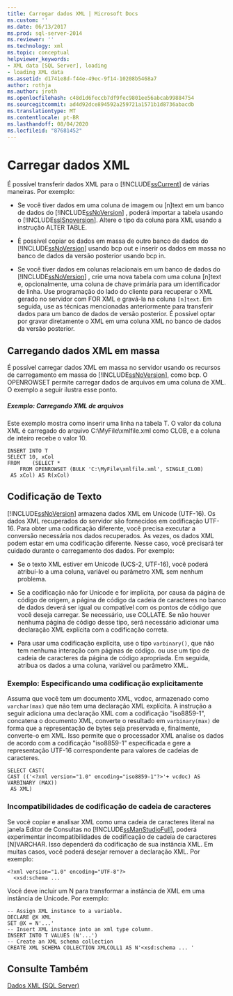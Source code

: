 ```yaml
---
title: Carregar dados XML | Microsoft Docs
ms.custom: ''
ms.date: 06/13/2017
ms.prod: sql-server-2014
ms.reviewer: ''
ms.technology: xml
ms.topic: conceptual
helpviewer_keywords:
- XML data [SQL Server], loading
- loading XML data
ms.assetid: d1741e8d-f44e-49ec-9f14-10208b5468a7
author: rothja
ms.author: jroth
ms.openlocfilehash: c48d1d6feccb7df9fec9801ee56abcab99884754
ms.sourcegitcommit: ad4d92dce894592a259721a1571b1d8736abacdb
ms.translationtype: MT
ms.contentlocale: pt-BR
ms.lasthandoff: 08/04/2020
ms.locfileid: "87681452"
---
```

# <a name="load-xml-data"></a>Carregar dados XML
  É possível transferir dados XML para o [!INCLUDE[ssCurrent](../../includes/sscurrent-md.md)] de várias maneiras. Por exemplo:  
  
-   Se você tiver dados em uma coluna de imagem ou [n]text em um banco de dados do [!INCLUDE[ssNoVersion](../../includes/ssnoversion-md.md)] , poderá importar a tabela usando o [!INCLUDE[ssISnoversion](../../includes/ssisnoversion-md.md)]. Altere o tipo da coluna para XML usando a instrução ALTER TABLE.  
  
-   É possível copiar os dados em massa de outro banco de dados do [!INCLUDE[ssNoVersion](../../includes/ssnoversion-md.md)] usando bcp out e inserir os dados em massa no banco de dados da versão posterior usando bcp in.  
  
-   Se você tiver dados em colunas relacionais em um banco de dados do [!INCLUDE[ssNoVersion](../../includes/ssnoversion-md.md)] , crie uma nova tabela com uma coluna [n]text e, opcionalmente, uma coluna de chave primária para um identificador de linha. Use programação do lado do cliente para recuperar o XML gerado no servidor com FOR XML e gravá-la na coluna `[n]text`. Em seguida, use as técnicas mencionadas anteriormente para transferir dados para um banco de dados de versão posterior. É possível optar por gravar diretamente o XML em uma coluna XML no banco de dados da versão posterior.  
  
## <a name="bulk-loading-xml-data"></a>Carregando dados XML em massa  
 É possível carregar dados XML em massa no servidor usando os recursos de carregamento em massa do [!INCLUDE[ssNoVersion](../../includes/ssnoversion-md.md)], como bcp. O OPENROWSET permite carregar dados de arquivos em uma coluna de XML. O exemplo a seguir ilustra esse ponto.  
  
##### <a name="example-loading-xml-from-files"></a>Exemplo: Carregando XML de arquivos  
 Este exemplo mostra como inserir uma linha na tabela T. O valor da coluna XML é carregado do arquivo C:\MyFile\xmlfile.xml como CLOB, e a coluna de inteiro recebe o valor 10.  
  
```  
INSERT INTO T  
SELECT 10, xCol  
FROM    (SELECT *      
    FROM OPENROWSET (BULK 'C:\MyFile\xmlfile.xml', SINGLE_CLOB)   
 AS xCol) AS R(xCol)  
```  
  
## <a name="text-encoding"></a>Codificação de Texto  
 [!INCLUDE[ssNoVersion](../../includes/ssnoversion-md.md)] armazena dados XML em Unicode (UTF-16). Os dados XML recuperados do servidor são fornecidos em codificação UTF-16. Para obter uma codificação diferente, você precisa executar a conversão necessária nos dados recuperados. Às vezes, os dados XML podem estar em uma codificação diferente. Nesse caso, você precisará ter cuidado durante o carregamento dos dados. Por exemplo:  
  
-   Se o texto XML estiver em Unicode (UCS-2, UTF-16), você poderá atribuí-lo a uma coluna, variável ou parâmetro XML sem nenhum problema.  
  
-   Se a codificação não for Unicode e for implícita, por causa da página de código de origem, a página de código da cadeia de caracteres no banco de dados deverá ser igual ou compatível com os pontos de código que você deseja carregar. Se necessário, use COLLATE. Se não houver nenhuma página de código desse tipo, será necessário adicionar uma declaração XML explícita com a codificação correta.  
  
-   Para usar uma codificação explícita, use o tipo `varbinary()`, que não tem nenhuma interação com páginas de código. ou use um tipo de cadeia de caracteres da página de código apropriada. Em seguida, atribua os dados a uma coluna, variável ou parâmetro XML.  
  
### <a name="example-explicitly-specifying-an-encoding"></a>Exemplo: Especificando uma codificação explicitamente  
 Assuma que você tem um documento XML, vcdoc, armazenado como `varchar(max)` que não tem uma declaração XML explícita. A instrução a seguir adiciona uma declaração XML com a codificação "iso8859-1", concatena o documento XML, converte o resultado em `varbinary(max)` de forma que a representação de bytes seja preservada e, finalmente, converte-o em XML. Isso permite que o processador XML analise os dados de acordo com a codificação "iso8859-1" especificada e gere a representação UTF-16 correspondente para valores de cadeias de caracteres.  
  
```  
SELECT CAST(   
CAST (('<?xml version="1.0" encoding="iso8859-1"?>'+ vcdoc) AS VARBINARY (MAX))   
 AS XML)  
```  
  
### <a name="string-encoding-incompatibilities"></a>Incompatibilidades de codificação de cadeia de caracteres  
 Se você copiar e analisar XML como uma cadeia de caracteres literal na janela Editor de Consultas no [!INCLUDE[ssManStudioFull](../../includes/ssmanstudiofull-md.md)], poderá experimentar incompatibilidades de codificação de cadeia de caracteres [N]VARCHAR. Isso dependerá da codificação de sua instância XML. Em muitas casos, você poderá desejar remover a declaração XML. Por exemplo:  
  
```  
<?xml version="1.0" encoding="UTF-8"?>  
  <xsd:schema ...  
```  
  
 Você deve incluir um N para transformar a instância de XML em uma instância de Unicode. Por exemplo:  
  
```  
-- Assign XML instance to a variable.  
DECLARE @X XML  
SET @X = N'...'  
-- Insert XML instance into an xml type column.  
INSERT INTO T VALUES (N'...')  
-- Create an XML schema collection  
CREATE XML SCHEMA COLLECTION XMLCOLL1 AS N'<xsd:schema ... '  
```  
  
## <a name="see-also"></a>Consulte Também  
 [Dados XML &#40;SQL Server&#41;](xml-data-sql-server.md)  
  
  
